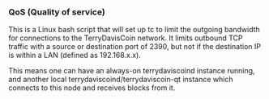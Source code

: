 ### QoS (Quality of service) ###

This is a Linux bash script that will set up tc to limit the outgoing bandwidth for connections to the TerryDavisCoin network. It limits outbound TCP traffic with a source or destination port of 2390, but not if the destination IP is within a LAN (defined as 192.168.x.x).

This means one can have an always-on terrydaviscoind instance running, and another local terrydaviscoind/terrydaviscoin-qt instance which connects to this node and receives blocks from it.
